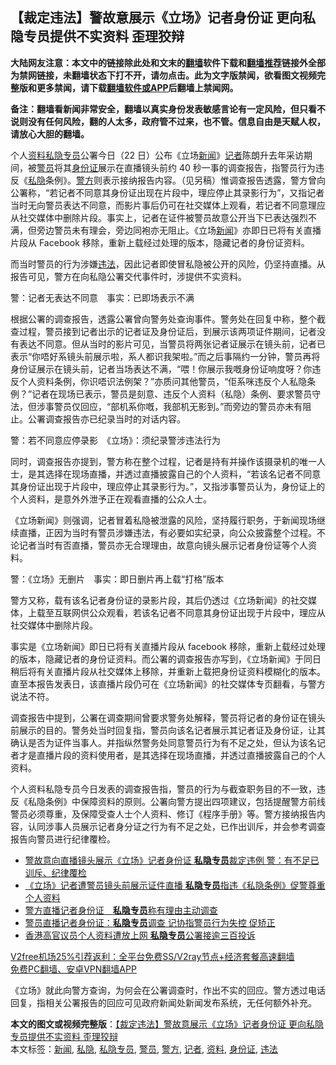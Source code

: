  <h2>【裁定违法】警故意展示《立场》记者身份证 更向私隐专员提供不实资料 歪理狡辩</h2> <p class="notice"><b>大陆网友注意：本文中的链接除此处和文末的<a href="https://github.com/bannedbook/fanqiang" >翻墙</a>软件下载和<a href="https://github.com/killgcd/justmysocks/blob/master/README.md">翻墙推荐</a>链接外全部为禁网链接，未翻墙状态下打不开，请勿点击。此为文字版禁闻，欲看图文视频完整版和更多禁闻，请下载<a href="https://github.com/bannedbook/fanqiang">翻墙软件或APP</a>后翻墙上禁闻网。</p><p>备注：翻墙看新闻非常安全，翻墙以真实身份发表敏感言论有一定风险，但只看不说则没有任何风险，翻的人太多，政府管不过来，也不管。信息自由是天赋人权，请放心大胆的翻墙。</b></p>  <div class="entry">  <p>个人<a href="https://www.bannedbook.org/bnews/tag/%E8%B5%84%E6%96%99/" class="st_tag internal_tag" rel="tag" title="标签 资料 下的日志">资料</a><a href="https://www.bannedbook.org/bnews/tag/%E7%A7%81%E9%9A%90%E4%B8%93%E5%91%98/" class="st_tag internal_tag" rel="tag" title="标签 私隐专员 下的日志">私隐专员</a>公署今日（22 日）公布《立场<span class='wp_keywordlink_affiliate'><a href="https://www.bannedbook.org/" title="新闻">新闻</a></span>》<a href="https://www.bannedbook.org/bnews/tag/%E8%AE%B0%E8%80%85/" class="st_tag internal_tag" rel="tag" title="标签 记者 下的日志">记者</a>陈朗升去年采访期间，被<a href="https://www.bannedbook.org/bnews/tag/%E8%AD%A6%E5%91%98/" class="st_tag internal_tag" rel="tag" title="标签 警员 下的日志">警员</a>将其<a href="https://www.bannedbook.org/bnews/tag/%e8%ba%ab%e4%bb%bd%e8%af%81/" class="st_tag internal_tag" rel="tag" title="标签 身份证 下的日志">身份证</a>展示在直播镜头前约 40 秒一事的调查报告，指警员行为违反《<a href="https://www.bannedbook.org/bnews/tag/%E7%A7%81%E9%9A%90/" class="st_tag internal_tag" rel="tag" title="标签 私隐 下的日志">私隐</a>条例》。<a href="https://www.bannedbook.org/bnews/tag/%e8%ad%a6%e6%96%b9/" class="st_tag internal_tag" rel="tag" title="标签 警方 下的日志">警方</a>则表示接纳报告内容。（见另稿）惟调查报告透露，警方曾向公署称，“若记者不同意其身份证出现在片段中，理应停止其录影行为”，又指记者当时无向警员表达不同意，而影片事后仍可在社交媒体上观看，若记者不同意理应从社交媒体中删除片段。事实上，记者在证件被警员故意公开当下已表达强烈不满，但旁边警员未有理会，旁边同袍亦无阻止。《立场<a href="https://www.bannedbook.org/bnews/tag/%E6%96%B0%E9%97%BB/" class="st_tag internal_tag" rel="tag" title="标签 新闻 下的日志">新闻</a>》亦即日已将有关直播片段从 Facebook 移除，重新上载经过处理的版本，隐藏记者的身份证资料。</p> <p>而当时警员的行为涉嫌<a href="https://www.bannedbook.org/bnews/tag/%e8%bf%9d%e6%b3%95/" class="st_tag internal_tag" rel="tag" title="标签 违法 下的日志">违法</a>，因此记者即使冒私隐被公开的风险，仍坚持直播。从报告可见，警方在向私隐公署交代事件时，涉提供不实资料。</p> <p>警：记者无表达不同意　事实：已即场表示不满</p>  <p>根据公署的调查报告，透露公署曾向警务处查询事件。警务处在回复中称，整个截查过程，警员接到记者出示的记者证及身份证后，到展示该两项证件期间，记者没有表达不同意。但从当时的影片可见，当警员将两张记者证展示在镜头前，记者已表示“你唔好系镜头前展示啦，系人都识我架啦。”而之后事隔约一分钟，警员再将身份证展示在镜头前，记者当场表达不满，“喂！你展示我嘅身份证响度呀？你违反个人资料条例，你识唔识法例架？”亦质问其他警员，“佢系咪违反个人私隐条例？”记者在现场已表示，警员是刻意、违反个人资料（私隐）条例、要求警员守法，但涉事警员仅回应，“部机系你嘅，我部机无影到。”而旁边的警员亦未有阻止。公署调查报告亦已纪录当时的对话内容。</p> <p>警：若不同意应停录影　《立场》：须纪录警涉违法行为</p> <p>同时，调查报告亦提到，警方称在整个过程，记者是持有并操作该摄录机的唯一人士，是其选择在现场直播，并透过直播披露自己的个人资料，“若该名记者不同意其身份证出现于片段中，理应停止其录影行为。”，又指涉事警员认为，身份证上的个人资料，是意外外泄予正在观看直播的公众人士。</p>  <p>《立场新闻》则强调，记者冒着私隐被泄露的风险，坚持履行职务，于新闻现场继续直播，正因为当时有警员涉嫌违法，有必要如实纪录，向公众披露整个过程。不论记者当时有否直播，警员亦无合理理由，故意向镜头展示记者身份证等个人资料。</p> <p>警：《立场》无删片　事实：即日删片再上载“打格”版本</p> <p>警方又称，载有该名记者身份证的录影片段，其后仍透过《立场新闻》的社交媒体，上载至互联网供公众观看，若该名记者不同意其身份证出现于片段中，理应从社交媒体中删除片段。</p>  <p>事实是《立场新闻》即日已将有关直播片段从 facebook 移除，重新上载经过处理的版本，隐藏记者的身份证资料。而公署的调查报告亦写到，《立场新闻》于同日稍后将有关直播片段从社交媒体上移除，并重新上载把身份证资料模糊化的版本。直至本报告发表日，该直播片段仍可在《立场新闻》的社交媒体专页翻看，与警方说法不符。</p> <p>调查报告中提到，公署在调查期间曾要求警务处解释，警员将记者的身份证在镜头前展示的目的。警务处当时回复指，警员向该名记者展示其记者证及身份证，让其确认是否为证件当事人。并指纵然警务处同意警员行为有不足之处，但认为该名记者才是直播片段的资料使用者，是其选择在现场直播，并透过直播披露自己的个人资料。</p> <p>个人资料私隐专员今日发表的调查报告指，警员的行为与截查职务目的不一致，违反《私隐条例》中保障资料的原则。公署向警方提出四项建议，包括提醒警方前线警员必须尊重，及保障受查人士个人资料、修订《程序手册》等。警方接纳报告内容，认同涉事人员展示记者身分证之行为有不足之处，已作出训斥，并会参考调查报告向警员进行纪律覆检。</p>  <ul class='op-related-articles' title='相关阅读'> <li><a href='https://www.bannedbook.org/bnews/comments/20201222/1452965.html' target='_blank'>警故意向直播镜头展示《立场》记者身份证 <b>私隐专员</b>裁定违例 警：有不足已训斥、纪律覆检</a></li> <li><a href='https://www.bannedbook.org/bnews/headline/20201222/1452887.html' target='_blank'>《立场》记者遭警员镜头前展示证件直播 <b>私隐专员</b>指违《私隐条例》促警尊重个人资料</a></li> <li><a href='https://www.bannedbook.org/bnews/headline/20191228/1248731.html' target='_blank'>警方直播记者身份证　<b>私隐专员</b>称有理由主动调查</a></li> <li><a href='https://www.bannedbook.org/bnews/cbnews/20191227/1248626.html' target='_blank'>警员直播记者身份证：<b>私隐专员</b>调查  记协指警员行为失控 促矫正</a></li> <li><a href='https://www.bannedbook.org/bnews/headline/20190720/1161536.html' target='_blank'>香港高官议员个人资料遭放上网    <b>私隐专员</b>公署接逾三百投诉</a></li> </ul> <p class="texttj"> <a href="https://github.com/bannedbook/fanqiang/wiki/V2ray%E6%9C%BA%E5%9C%BA" target="_blank">V2free机场25%引荐返利：全平台免费SS/V2ray节点+经济套餐高速翻墙</a><br/> <a href="https://github.com/bannedbook/fanqiang/wiki/%E7%A6%81%E9%97%BB%E7%BD%91%E5%AE%89%E5%8D%93%E7%BF%BB%E5%A2%99%E6%96%B0%E9%97%BBAPP" target="_blank">免费PC翻墙、安卓VPN翻墙APP</a></p><p>《立场》就此向警方查询，为何会在公署调查时，作出不实的回应。警方透过电话回复，指相关公署报告的回应可见政府新闻处新闻发布系统，无任何额外补充。</p><a name='sharetosocial'></a>       <div><b>本文的图文或视频完整版</b>：<a href='https://www.bannedbook.org/bnews/comments/20201223/1453032.html'>【裁定违法】警故意展示《立场》记者身份证 更向私隐专员提供不实资料 歪理狡辩</a></div>  </div><!--END ENTRY--> <div class="postfooter"> <div>本文标签：<a href="https://www.bannedbook.org/bnews/tag/%E6%96%B0%E9%97%BB/" rel="tag">新闻</a>, <a href="https://www.bannedbook.org/bnews/tag/%E7%A7%81%E9%9A%90/" rel="tag">私隐</a>, <a href="https://www.bannedbook.org/bnews/tag/%E7%A7%81%E9%9A%90%E4%B8%93%E5%91%98/" rel="tag">私隐专员</a>, <a href="https://www.bannedbook.org/bnews/tag/%E8%AD%A6%E5%91%98/" rel="tag">警员</a>, <a href="https://www.bannedbook.org/bnews/tag/%e8%ad%a6%e6%96%b9/" rel="tag">警方</a>, <a href="https://www.bannedbook.org/bnews/tag/%E8%AE%B0%E8%80%85/" rel="tag">记者</a>, <a href="https://www.bannedbook.org/bnews/tag/%E8%B5%84%E6%96%99/" rel="tag">资料</a>, <a href="https://www.bannedbook.org/bnews/tag/%e8%ba%ab%e4%bb%bd%e8%af%81/" rel="tag">身份证</a>, <a href="https://www.bannedbook.org/bnews/tag/%e8%bf%9d%e6%b3%95/" rel="tag">违法</a></div>  </div><!--END POSTFOOTER--> 